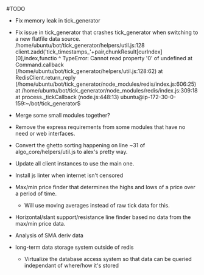 #TODO  
- Fix memory leak in tick_generator
- Fix issue in tick_generator that crashes tick_generator when switching to a new flatfile data source.
  /home/ubuntu/bot/tick_generator/helpers/util.js:128
      client.zadd('tick_timestamps_'+pair,chunkResult[curIndex][0],index,functio
                                                               ^
  TypeError: Cannot read property '0' of undefined
      at Command.callback (/home/ubuntu/bot/tick_generator/helpers/util.js:128:62)
      at RedisClient.return_reply (/home/ubuntu/bot/tick_generator/node_modules/redis/index.js:606:25)
      at /home/ubuntu/bot/tick_generator/node_modules/redis/index.js:309:18
      at process._tickCallback (node.js:448:13)
  ubuntu@ip-172-30-0-159:~/bot/tick_generator$
- Merge some small modules together?
- Remove the express requirements from some modules that have no need or web interfaces.   
- Convert the ghetto sorting happening on line ~31 of algo_core/helpers/util.js to alex's pretty way.
- Update all client instances to use the main one.
- Install js linter when internet isn't censored

- Max/min price finder that determines the highs and lows of a price over a period of time.  
  - Will use moving averages instead of raw tick data for this.  
- Horizontal/slant support/resistance line finder based no data from the max/min price data.
- Analysis of SMA deriv data
- long-term data storage system outside of redis
  - Virtualize the database access system so that data can be queried independant of where/how it's stored